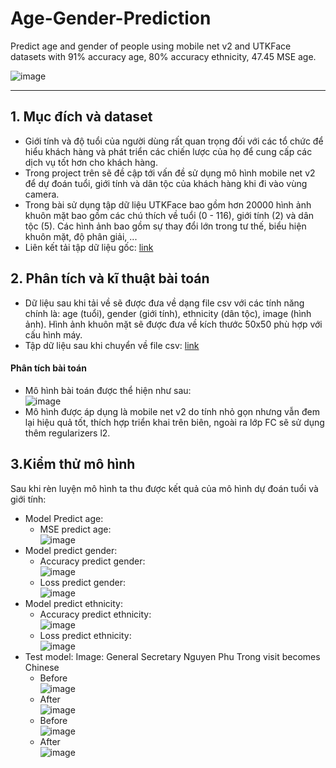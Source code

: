 # Age-Gender-Prediction
Predict age and gender of people using mobile net v2 and UTKFace datasets with 91% accuracy age, 80% accuracy ethnicity, 47.45 MSE age.

![image](https://github.com/chienthan2vn/Age-Gender-Prediction/blob/main/UTKFaceDemo.png)
___
## 1. Mục đích và dataset
  - Giới tính và độ tuổi của người dùng rất quan trọng đối với các tổ chức để hiểu khách hàng và phát triển các chiến lược của họ để cung cấp các dịch vụ tốt hơn cho khách hàng.
  - Trong project trên sẽ đề cập tới vấn đề sử dụng mô hình mobile net v2 để dự đoán tuổi, giới tính và dân tộc của khách hàng khi đi vào vùng camera.
  - Trong bài sử dụng tập dữ liệu UTKFace bao gồm hơn 20000 hình ảnh khuôn mặt bao gồm các chú thích về tuổi (0 - 116), giới tính (2) và dân tộc (5). Các hình ảnh bao gồm sự thay đổi lớn trong tư thế, biểu hiện khuôn mặt, độ phân giải, ...
  - Liên kết tải tập dữ liệu gốc: [link](https://www.kaggle.com/datasets/jangedoo/utkface-new)
## 2. Phân tích và kĩ thuật bài toán
  - Dữ liệu sau khi tải về sẽ được đưa về dạng file csv với các tính năng chính là: age (tuổi), gender (giới tính), ethnicity (dân tộc), image (hình ảnh). Hình ảnh khuôn mặt sẽ được đưa về kích thước 50x50 phù hợp với cấu hình máy.
  - Tập dữ liệu sau khi chuyển về file csv: [link](https://www.kaggle.com/datasets/lngcthun/utkface-convert-csv)
  #### Phân tích bài toán
  - Mô hình bài toán được thể hiện như sau:
  <br>![image](https://github.com/chienthan2vn/Age-Gender-Prediction/blob/main/image/project.png)
  - Mô hình được áp dụng là mobile net v2 do tính nhỏ gọn nhưng vẫn đem lại hiệu quả tốt, thích hợp triển khai trên biên, ngoài ra lớp FC sẽ sử dụng thêm regularizers l2.
## 3.Kiểm thử mô hình
Sau khi rèn luyện mô hình ta thu được kết quả của mô hình dự đoán tuổi và giới tính:
- Model Predict age:
  + MSE predict age:
  <br>![image](https://github.com/chienthan2vn/Age-Gender-Prediction/blob/main/image/MSE_loss_age.png)
- Model predict gender:
  + Accuracy predict gender:
  <br>![image](https://github.com/chienthan2vn/Age-Gender-Prediction/blob/main/image/Accuracy_gender.png)
  + Loss predict gender:
  <br>![image](https://github.com/chienthan2vn/Age-Gender-Prediction/blob/main/image/Loss_gender.png)
- Model predict ethnicity:
  + Accuracy predict ethnicity:
  <br>![image](https://github.com/chienthan2vn/Age-Gender-Prediction/blob/main/image/Accuracy_ethnicity.png)
  + Loss predict ethnicity:
  <br>![image](https://github.com/chienthan2vn/Age-Gender-Prediction/blob/main/image/Loss_ethnicity.png)
- Test model:
Image: General Secretary Nguyen Phu Trong visit becomes Chinese
  + Before
  <br>![image](https://github.com/chienthan2vn/Age-Gender-Prediction/blob/main/test.jpg)
  + After
  <br>![image](https://github.com/chienthan2vn/Age-Gender-Prediction/blob/main/image/test/test.jpg)
  + Before
  <br>![image](https://github.com/chienthan2vn/Age-Gender-Prediction/blob/main/test1.jpg)
  + After
  <br>![image](https://github.com/chienthan2vn/Age-Gender-Prediction/blob/main/image/test/test1.jpg)
